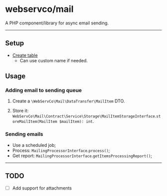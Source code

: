 # webservco/mail

A PHP component/library for async email sending.

---

## Setup

- [Create table](resources/storage/structure/mailing.sql)
  - Can use custom name if needed.

## Usage

### Adding email to sending queue

1. Create a `\WebServCo\Mail\DataTransfer\MailItem` DTO.

2. Store it: `WebServCo\Mail\Contract\Service\Storage\MailItemStorageInterface`.`storeMailItem(MailItem $mailItem): int`.

### Sending emails

- Use a scheduled job;
- Process: `MailingProcessorInterface`.`process()`;
- Get report: `MailingProcessorInterface`.`getItemsProcessingReport()`;

---

## TODO

- [ ] Add support for attachments
